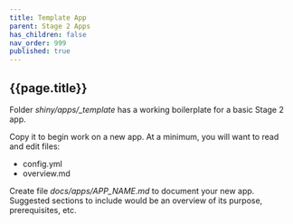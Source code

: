 ```yaml
---
title: Template App
parent: Stage 2 Apps
has_children: false
nav_order: 999
published: true
---
```


## {{page.title}}

Folder _shiny/apps/\_template_ has a working boilerplate for
a basic Stage 2 app. 

Copy it to begin work on a new app. At a minimum, you will
want to read and edit files:

- config.yml
- overview.md

Create file _docs/apps/APP\_NAME.md_ to document your new app.
Suggested sections to include would be an overview of its purpose,
prerequisites, etc. 
